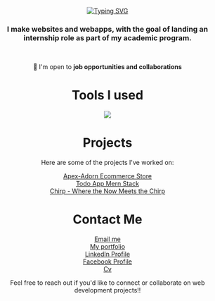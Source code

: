 <p align="center" ><a href="https://git.io/typing-svg"><img src="https://readme-typing-svg.demolab.com?font=Oswald&weight=700&size=30&duration=2000&pause=1000&color=EFBE0A&background=E10430&center=true&vCenter=true&random=false&width=435&lines=Hello;I+am;Jerico+Franco" alt="Typing SVG" /></a></p>

<h3 align="center">I make websites and webapps, with the goal of landing an internship role as part of my academic program.</h3>

<br/>

<div align="center">
  
  💼 I'm open to **job opportunities and collaborations**
  
</div>


<div align="center">
<h1>Tools I used</h1>
<a href="https://skillicons.dev">
  <img src="https://skillicons.dev/icons?i=js,html,css,react,tailwind,bootstrap,nodejs,mongodb&perline=8">
</a>
</div>


<div align="center">
<h1>Projects</h1>
Here are some of the projects I've worked on:

 [Apex-Adorn Ecommerce Store](https://github.com/cout05/apexadorn-ecommerce-website) <br/>
 [Todo App Mern Stack](https://github.com/cout05/todo-app) <br/>
 [Chirp - Where the Now Meets the Chirp ](https://github.com/cout05/chirp)
 
</div>

 <div align="center">
<h1>Contact Me</h1>
   
[Email me](ecofranco1@gmail.com) <br/>
[My portfolio](https://francojerico.netlify.app/) <br/>
[LinkedIn Profile](https://www.linkedin.com/in/jerico-franco-37b75627b/) <br/>
[Facebook Profile](https://www.facebook.com/jericofranco15/) <br/>
[Cv](https://sg.docworkspace.com/d/sIHr-jqKwAfDlsKwG)

Feel free to reach out if you'd like to connect or collaborate on web development projects!!
 </div>

